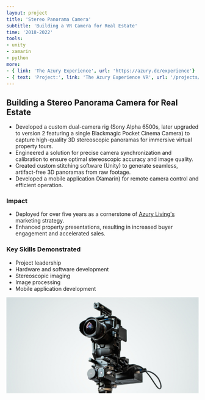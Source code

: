 ```yaml
---
layout: project
title: 'Stereo Panorama Camera'
subtitle: 'Building a VR Camera for Real Estate'
time: '2018-2022'
tools:
- unity
- xamarin
- python
more:
- { link: 'The Azury Experience', url: 'https://azury.de/experience'}
- { text: 'Project:', link: 'The Azury Experience VR', url: '/projects/azury-experience'}
---
```


## Building a Stereo Panorama Camera for Real Estate

- Developed a custom dual-camera rig (Sony Alpha 6500s, later upgraded to version 2 featuring a single Blackmagic Pocket Cinema Camera) to capture high-quality 3D stereoscopic panoramas for immersive virtual property tours.
- Engineered a solution for precise camera synchronization and calibration to ensure optimal stereoscopic accuracy and image quality.
- Created custom stitching software (Unity) to generate seamless, artifact-free 3D panoramas from raw footage.
- Developed a mobile application (Xamarin) for remote camera control and efficient operation.

### Impact

- Deployed for over five years as a cornerstone of [Azury Living's](https://azury.de/experience) marketing strategy.
- Enhanced property presentations, resulting in increased buyer engagement and accelerated sales.

### Key Skills Demonstrated
- Project leadership
- Hardware and software development
- Stereoscopic imaging
- Image processing
- Mobile application development

![Stereo camera](/assets/img/projects/stereo-camera/thumbnail.jpg)
